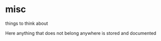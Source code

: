 # misc
things to think about


Here anything that does not belong anywhere is stored and documented
